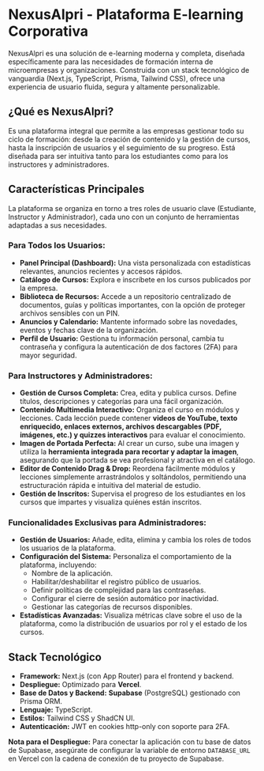 
# NexusAlpri - Plataforma E-learning Corporativa

NexusAlpri es una solución de e-learning moderna y completa, diseñada específicamente para las necesidades de formación interna de microempresas y organizaciones. Construida con un stack tecnológico de vanguardia (Next.js, TypeScript, Prisma, Tailwind CSS), ofrece una experiencia de usuario fluida, segura y altamente personalizable.

## ¿Qué es NexusAlpri?

Es una plataforma integral que permite a las empresas gestionar todo su ciclo de formación: desde la creación de contenido y la gestión de cursos, hasta la inscripción de usuarios y el seguimiento de su progreso. Está diseñada para ser intuitiva tanto para los estudiantes como para los instructores y administradores.

## Características Principales

La plataforma se organiza en torno a tres roles de usuario clave (Estudiante, Instructor y Administrador), cada uno con un conjunto de herramientas adaptadas a sus necesidades.

### Para Todos los Usuarios:

*   **Panel Principal (Dashboard):** Una vista personalizada con estadísticas relevantes, anuncios recientes y accesos rápidos.
*   **Catálogo de Cursos:** Explora e inscríbete en los cursos publicados por la empresa.
*   **Biblioteca de Recursos:** Accede a un repositorio centralizado de documentos, guías y políticas importantes, con la opción de proteger archivos sensibles con un PIN.
*   **Anuncios y Calendario:** Mantente informado sobre las novedades, eventos y fechas clave de la organización.
*   **Perfil de Usuario:** Gestiona tu información personal, cambia tu contraseña y configura la autenticación de dos factores (2FA) para mayor seguridad.

### Para Instructores y Administradores:

*   **Gestión de Cursos Completa:** Crea, edita y publica cursos. Define títulos, descripciones y categorías para una fácil organización.
*   **Contenido Multimedia Interactivo:** Organiza el curso en módulos y lecciones. Cada lección puede contener **videos de YouTube, texto enriquecido, enlaces externos, archivos descargables (PDF, imágenes, etc.) y quizzes interactivos** para evaluar el conocimiento.
*   **Imagen de Portada Perfecta:** Al crear un curso, sube una imagen y utiliza la **herramienta integrada para recortar y adaptar la imagen**, asegurando que la portada se vea profesional y atractiva en el catálogo.
*   **Editor de Contenido Drag & Drop:** Reordena fácilmente módulos y lecciones simplemente arrastrándolos y soltándolos, permitiendo una estructuración rápida e intuitiva del material de estudio.
*   **Gestión de Inscritos:** Supervisa el progreso de los estudiantes en los cursos que impartes y visualiza quiénes están inscritos.

### Funcionalidades Exclusivas para Administradores:

*   **Gestión de Usuarios:** Añade, edita, elimina y cambia los roles de todos los usuarios de la plataforma.
*   **Configuración del Sistema:** Personaliza el comportamiento de la plataforma, incluyendo:
    *   Nombre de la aplicación.
    *   Habilitar/deshabilitar el registro público de usuarios.
    *   Definir políticas de complejidad para las contraseñas.
    *   Configurar el cierre de sesión automático por inactividad.
    *   Gestionar las categorías de recursos disponibles.
*   **Estadísticas Avanzadas:** Visualiza métricas clave sobre el uso de la plataforma, como la distribución de usuarios por rol y el estado de los cursos.

## Stack Tecnológico

*   **Framework:** Next.js (con App Router) para el frontend y backend.
*   **Despliegue:** Optimizado para **Vercel**.
*   **Base de Datos y Backend:** **Supabase** (PostgreSQL) gestionado con Prisma ORM.
*   **Lenguaje:** TypeScript.
*   **Estilos:** Tailwind CSS y ShadCN UI.
*   **Autenticación:** JWT en cookies http-only con soporte para 2FA.

**Nota para el Despliegue:** Para conectar la aplicación con tu base de datos de Supabase, asegúrate de configurar la variable de entorno `DATABASE_URL` en Vercel con la cadena de conexión de tu proyecto de Supabase.
